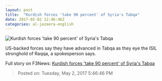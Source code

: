 ```yaml
---
layout: post
title:  "Kurdish forces 'take 90 percent' of Syria's Tabqa"
date: 2017-05-02 12:46:46Z
categories: al-jazeera-english
---
```


![Kurdish forces 'take 90 percent' of Syria's Tabqa](http://www.aljazeera.com/mritems/Images/2017/5/2/4dbcdbfbe9db4e0f97d313a18a193794_18.jpg)

US-backed forces say they have advanced in Tabqa as they eye the ISIL stronghold of Raqqa, a spokesperson says.


Full story on F3News: [Kurdish forces 'take 90 percent' of Syria's Tabqa](http://www.f3nws.com/n/eJmVGG)

> Posted on: Tuesday, May 2, 2017 5:46:46 PM
